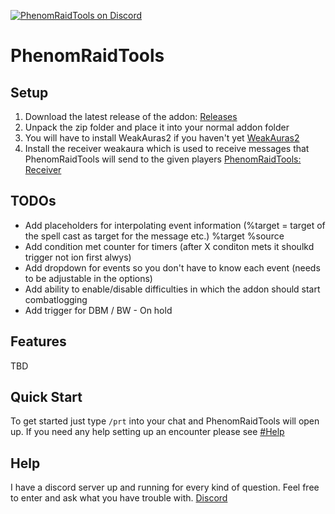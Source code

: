 [![PhenomRaidTools on Discord](https://img.shields.io/badge/discord-PhenomRaidTools-738bd7.svg)](https://discord.gg/j5yGbK)
# PhenomRaidTools

## Setup
1. Download the latest release of the addon: [Releases](https://github.com/PhenomDevel/PhenomRaidTools/releases)
2. Unpack the zip folder and place it into your normal addon folder
3. You will have to install WeakAuras2 if you haven't yet [WeakAuras2](https://github.com/WeakAuras/WeakAuras2/releases)
4. Install the receiver weakaura which is used to receive messages that PhenomRaidTools will send to the given players [PhenomRaidTools: Receiver](https://wago.io/HyieicnAz)

## TODOs
- Add placeholders for interpolating event information (%target = target of the spell cast as target for the message etc.)
  %target
  %source
- Add condition met counter for timers (after X conditon mets it shoulkd trigger not ion first alwys)
- Add dropdown for events so you don't have to know each event (needs to be adjustable in the options)
- Add ability to enable/disable difficulties in which the addon should start combatlogging
- Add trigger for DBM / BW - On hold

## Features
TBD

## Quick Start
To get started just type `/prt` into your chat and PhenomRaidTools will open up. If you need any help setting up an encounter please see [#Help](https://github.com/PhenomDevel/PhenomRaidTools#help)

## Help
I have a discord server up and running for every kind of question. Feel free to enter and ask what you have trouble with. [Discord](https://discord.gg/j5yGbK)
